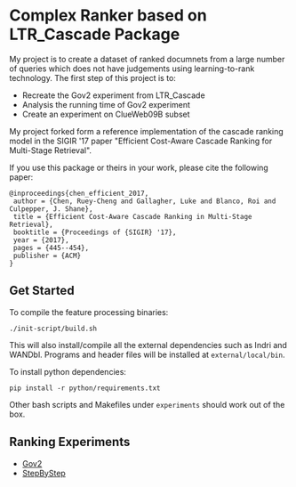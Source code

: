 # Complex Ranker based on LTR_Cascade Package #

My project is to create a dataset of ranked documnets from a large number of queries which does not have judgements using learning-to-rank technology.
The first step of this project is to:
- Recreate the Gov2 experiment from LTR_Cascade
- Analysis the running time of Gov2 experiment
- Create an experiment on ClueWeb09B subset

My project forked form a reference implementation of the cascade ranking
model in the SIGIR '17 paper "Efficient Cost-Aware Cascade Ranking for
Multi-Stage Retrieval".

If you use this package or theirs in your work, please cite the following paper:
```
@inproceedings{chen_efficient_2017,
 author = {Chen, Ruey-Cheng and Gallagher, Luke and Blanco, Roi and Culpepper, J. Shane},
 title = {Efficient Cost-Aware Cascade Ranking in Multi-Stage Retrieval},
 booktitle = {Proceedings of {SIGIR} '17},
 year = {2017},
 pages = {445--454},
 publisher = {ACM}
} 
```


## Get Started ##

To compile the feature processing binaries:

    ./init-script/build.sh

This will also install/compile all the external dependencies such as Indri and
WANDbl.  Programs and header files will be installed at `external/local/bin`.

To install python dependencies:

    pip install -r python/requirements.txt

Other bash scripts and Makefiles under `experiments` should work out of the box.


## Ranking Experiments ##
* [Gov2](experiments/Gov2/)
* [StepByStep](experiments/StepByStep)
